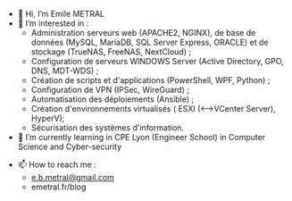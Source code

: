 - 👋 Hi, I’m Emile METRAL
- 👀 I’m interested in :
  - Administration serveurs web (APACHE2, NGINX), de base de données (MySQL, MariaDB, SQL Server Express, ORACLE) et de stockage (TrueNAS, FreeNAS, NextCloud) ;
  - Configuration de serveurs WINDOWS Server (Active Directory, GPO, DNS, MDT-WDS) ;
  - Création de scripts et d'applications (PowerShell, WPF, Python) ;
  - Configuration de VPN (IPSec, WireGuard) ;
  - Automatisation des déploiements (Ansible) ;
  - Création d'environnements virtualisés ( ESXI (<-->VCenter Server), HyperV);
  - Sécurisation des systèmes d'information.
- 🌱 I’m currently learning in CPE Lyon (Engineer School) in Computer Science and Cyber-security
<!--- - 💞️ I’m looking to collaborate on ... --->
- 📫 How to reach me :
  - e.b.metral@gmail.com
  - emetral.fr/blog

<!---
EBMBA/EBMBA is a ✨ special ✨ repository because its `README.md` (this file) appears on your GitHub profile.
You can click the Preview link to take a look at your changes.
--->

